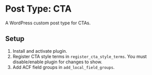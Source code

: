 # Post Type: CTA

A WordPress custom post type for CTAs.

## Setup

1. Install and activate plugin.
2. Register CTA style terms in `register_cta_style_terms`. You must disable/enable plugin for changes to show.
3. Add ACF field groups in `add_local_field_groups`.
